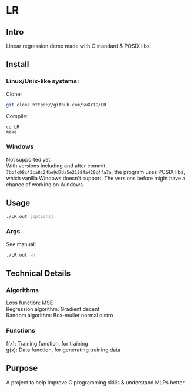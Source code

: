 # LR
## Intro
Linear regression demo made with C standard & POSIX libs.  
## Install
### Linux/Unix-like systems:  
Clone:
```bash
git clone https://github.com/SuXYIO/LR
```
Compile:
```
cd LR
make
```
### Windows
Not supported yet.  
With versions including and after commit `7bbfc08c43ca8c24be9d7da5e21884a420c4fa7a`, the program uses POSIX libs, which vanilla Windows doesn't support. The versions before might have a chance of working on Windows.  
## Usage
```bash
./LR.out [options]
```
### Args
See manual:
```bash
./LR.out -h
```
## Technical Details
### Algorithms
Loss function: MSE  
Regression algorithm: Gradient decent  
Random algorithm: Box-muller normal distro  
### Functions
f(x): Training function, for training  
g(x): Data function, for generating training data  
## Purpose
A project to help improve C programming skills & understand MLPs better.  
